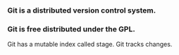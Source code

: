 ### Git is a distributed version control system.

### Git is free distributed under the GPL.
Git has a mutable index called stage.
Git tracks changes.